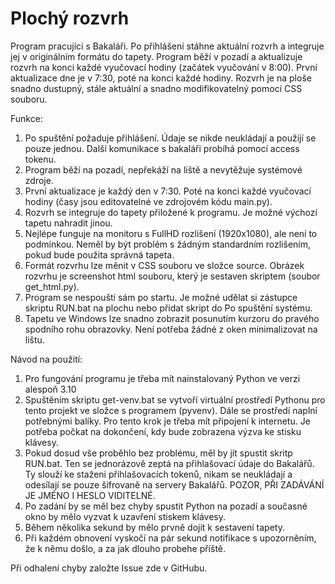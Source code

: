 # Plochý rozvrh
Program pracující s Bakaláři. Po přihlášení stáhne aktuální rozvrh a integruje jej v originálním formátu do tapety.
Program běží v pozadí a aktualizuje rozvrh na konci každé vyučovací hodiny (začátek vyučování v 8:00).
První aktualizace dne je v 7:30, poté na konci každé hodiny.
Rozvrh je na ploše snadno dustupný, stále aktuální a snadno modifikovatelný pomocí CSS souboru.

Funkce:
1) Po spuštění požaduje přihlášení. Údaje se nikde neukládají a použijí se pouze jednou. Další komunikace s bakaláři probíhá pomocí access tokenu.
2) Program běží na pozadí, nepřekáží na liště a nevytěžuje systémové zdroje.
3) První aktualizace je každý den v 7:30. Poté na konci každé vyučovací hodiny (časy jsou editovatelné ve zdrojovém kódu main.py).
4) Rozvrh se integruje do tapety přiložené k programu. Je možné výchozí tapetu nahradit jinou.
5) Nejlépe funguje na monitoru s FullHD rozlišení (1920x1080), ale není to podmínkou. Neměl by být problém s žádným standardním rozlišením, pokud bude použita správná tapeta.
6) Formát rozvrhu lze měnit v CSS souboru ve složce source. Obrázek rozvrhu je screenshot html souboru, který je sestaven skriptem (soubor get_html.py).
7) Program se nespouští sám po startu. Je možné udělat si zástupce skriptu RUN.bat na plochu nebo přidat skript do Po spuštění systému.
8) Tapetu ve Windows lze snadno zobrazit posunutím kurzoru do pravého spodního rohu obrazovky. Není potřeba žádné z oken minimalizovat na lištu.

Návod na použití:
1) Pro fungování programu je třeba mít nainstalovaný Python ve verzi alespoň 3.10
2) Spuštěním skriptu get-venv.bat se vytvoří virtuální prostředí Pythonu pro tento projekt ve složce s programem (pyvenv). Dále se prostředí naplní potřebnými balíky. Pro tento krok je třeba mít připojení k internetu. Je potřeba počkat na dokončení, kdy bude zobrazena výzva ke stisku klávesy.
3) Pokud dosud vše proběhlo bez problému, měl by jít spustit skritp RUN.bat. Ten se jednorázově zeptá na přihlašovací údaje do Bakalářů. Ty slouží ke staženi přihlašovacích tokenů, nikam se neukládají a odesílají se pouze šifrovaně na servery Bakalářů. POZOR, PŘI ZADÁVÁNÍ JE JMÉNO I HESLO VIDITELNÉ.
4) Po zadání by se měl bez chyby spustit Python na pozadí a současné okno by mělo vyzvat k uzavření stiskem klávesy.
5) Během několika sekund by mělo prvně dojít k sestavení tapety.
6) Při každém obnovení vyskočí na pár sekund notifikace s upozorněním, že k němu došlo, a za jak dlouho probehe příště.

Při odhalení chyby založte Issue zde v GitHubu.
